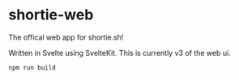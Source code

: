 # shortie-web

The offical web app for shortie.sh!

Written in Svelte using SvelteKit.
This is currently v3 of the web ui.

```
npm run build
```
